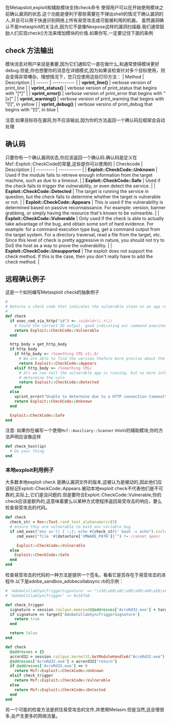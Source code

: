 在Metapsloit,exploit和辅助模块支持check命令 使得用户可以在开始使用模块之前确认漏洞的状态.这个功能是便利于那些需要在不弹出shell的情况下确认漏洞的人,并且可以用于快速识别网络上所有易受攻击或可能被利用的机器。
虽然漏洞确认不是metasploit的关注点,因为它不是像Nexpose这样的漏洞扫描器.我们通常鼓励人们实现check()方法来增加模块的价值.如果你写,一定要记住下面的条例

## check 方法输出
模块消息对用户来说是重要,因为它们通知它一直在做什么,和通常使得模块更好debug.但是,你也想要你的消息在详细模式,因为如果该检查针对多个目标使用，则会变得非常嘈杂。理想情况下，您只应使用这些打印方法：
| Method | Description |
| ------ | ----------- |
| **vprint_line()** | verbose version of print_line |
| **vprint_status()** | verbose version of print_status that begins with "[*]" |
| **vprint_error()** | verbose version of print_error that begins with "[x]" |
| **vprint_warning()** | verbose version of print_warning that begins with "[!]", in yellow |
| **vprint_debug()** | verbose versino of print_debug that begins with "[!]", in blue |

注意:如果目标存在漏洞,你不应该输出,因为你的方法返回一个确认码后框架会自动处理

## 确认码
只要你有一个确认漏洞状态,你应该返回一个确认码.确认码是定义在Msf::Exploit::CheckCode的常量,这些是你可以使用的
| Checkcode | Description |
| --------- | ----------- |
| **Exploit::CheckCode::Unknown** | Used if the module fails to retrieve enough information from the target machine, such as due to a timeout. |
| **Exploit::CheckCode::Safe** | Used if the check fails to trigger the vulnerability, or even detect the service. |
| **Exploit::CheckCode::Detected** | The target is running the service in question, but the check fails to determine whether the target is vulnerable or not. |
| **Exploit::CheckCode::Appears** | This is used if the vulnerability is determined based on passive reconnaissance. For example: version, banner grabbing, or simply having the resource that's known to be vulnearble. |
| **Exploit::CheckCode::Vulnerable** | Only used if the check is able to actually take advantage of the bug, and obtain some sort of hard evidence. For example: for a command execution type bug, get a command output from the target system. For a directory traversal, read a file from the target, etc. Since this level of check is pretty aggressive in nature, you should not try to DoS the host as a way to prove the vulnerability. |
| **Exploit::CheckCode::Unsupported** | The exploit does not support the check method. If this is the case, then you don't really have to add the check method. |

## 远程确认例子
这是一个如何编写Metasploit check的抽象例子
```ruby
#
# Returns a check code that indicates the vulnerable state on an app running on OS X
#
def check
  if exec_cmd_via_http("id") =~ /uid=\d+\(.+\)/
    # Found the correct ID output, good indicating our command executed
    return Exploit::CheckCode::Vulnerable
  end

  http_body = get_http_body
  if http_body
    if http_body =~ /Something CMS v1\.0/
      # We are able to find the version thefore more precise about the vuln state
      return Exploit::CheckCode::Appears
    elsif http_body =~ /Something CMS/
      # All we can tell the vulnerable app is running, but no more info to
      # determine the vuln
      return Exploit::CheckCode::Detected
    end
  else
    vprint_error("Unable to determine due to a HTTP connection timeout")
    return Exploit::CheckCode::Unknown
  end

  Exploit::CheckCode::Safe
end
```

注意: 如果你在编写一个使用```Msf::Auxiliary::Scanner``` mixin的辅助模块,你的方法声明应该像这样

```ruby
def check_host(ip)
  # Do your thing
end
```

### 本地exploit利用例子
大多数本地exploit check 是确认漏洞文件的版本,这被认为是被动的,因此他们应该标记Exploit::CheckCode::Appears.被动本地exploit check不代表他们是不可靠的,实际上,它们是没问题的.但是要符合Exploit::CheckCode::Vulnerable,你的check应该是额外的,这意味着要么以某种方式使程序返回易受攻击的响应，要么检查易受攻击的代码。
```ruby
def check
  check_str = Rex::Text.rand_text_alphanumeric(5)
  # ensure they are vulnerable to bash env variable bug
  if cmd_exec("env x='() { :;}; echo #{check_str}' bash -c echo").include?(check_str) &&
     cmd_exec("file '#{datastore['VMWARE_PATH']}'") !~ /cannot open/

     Exploit::CheckCode::Vulnerable
  else
    Exploit::CheckCode::Safe
  end
end
```

检查易受攻击的代码的一种方法是提供一个签名，看看它是否存在于易受攻击的进程中.以下是adobe_sandbox_adobecollabsync.rb的示例：

```ruby
# 'AdobeCollabSyncTriggerSignature' => "\x56\x68\xBC\x00\x00\x00\xE8\xF5\xFD\xFF\xFF"
# 'AdobeCollabSyncTrigger' => 0x18fa0

def check_trigger
  signature = session.railgun.memread(@addresses['AcroRd32.exe'] + target['AdobeCollabSyncTrigger'], target['AdobeCollabSyncTriggerSignature'].length)
  if signature == target['AdobeCollabSyncTriggerSignature']
    return true
  end

  return false
end

def check
  @addresses = {}
  acrord32 = session.railgun.kernel32.GetModuleHandleA("AcroRd32.exe")
  @addresses['AcroRd32.exe'] = acrord32["return"]
  if @addresses['AcroRd32.exe'] == 0
    return Msf::Exploit::CheckCode::Unknown
  elsif check_trigger
    return Msf::Exploit::CheckCode::Vulnerable
  else
    return Msf::Exploit::CheckCode::Detected
  end
end
```
另一个可能的检查方法是抓住易受攻击的文件,并使用Metasm.但是当然,这会慢很多,会产生更多的网络流量。